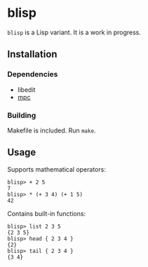 # blisp

`blisp` is a Lisp variant. It is a work in progress.

## Installation

### Dependencies

* libedit
* [mpc](https://github.com/orangeduck/mpc)

### Building

Makefile is included. Run `make`.

## Usage

Supports mathematical operators:
```
blisp> + 2 5
7
blisp> * (+ 3 4) (+ 1 5)
42
```

Contains built-in functions:
```
blisp> list 2 3 5
{2 3 5}
blisp> head { 2 3 4 }
{2}
blisp> tail { 2 3 4 }
{3 4}
```
